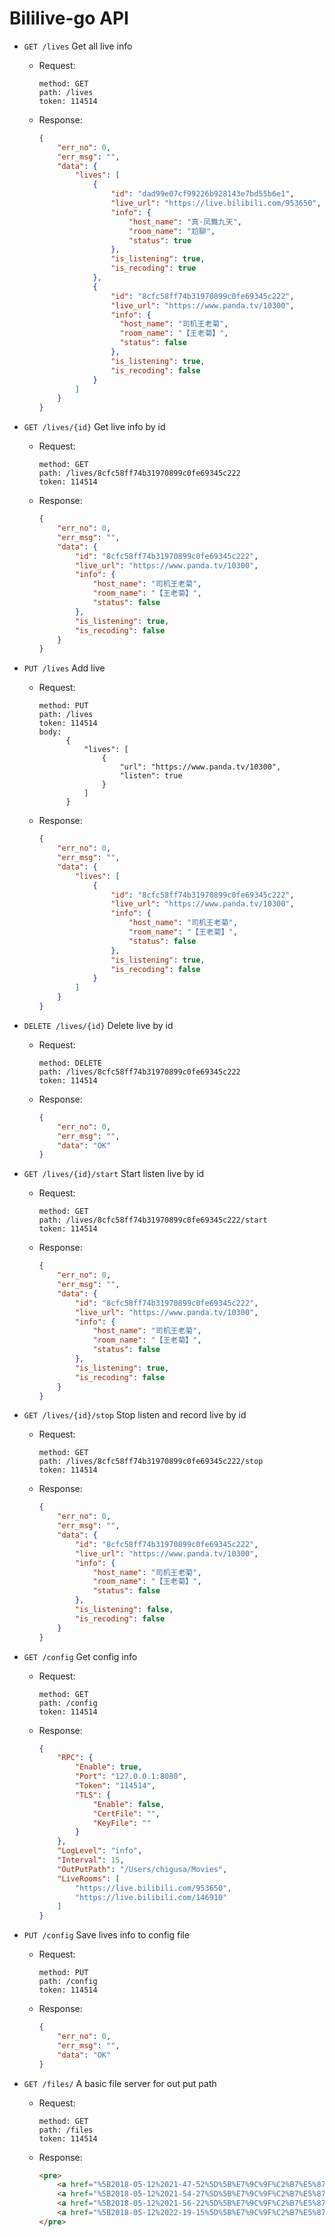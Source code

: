 # Bililive-go API


* `GET /lives` Get all live info 
    - Request:  
        ```text
        method: GET
        path: /lives
        token: 114514
        ```
    - Response:   
        ```json
        {
            "err_no": 0,
            "err_msg": "",
            "data": {
                "lives": [
                    {
                        "id": "dad99e07cf99226b928143e7bd55b6e1",
                        "live_url": "https://live.bilibili.com/953650",
                        "info": {
                            "host_name": "真·凤舞九天",
                            "room_name": "尬聊",
                            "status": true
                        },
                        "is_listening": true,
                        "is_recoding": true
                    },
                    {
                        "id": "8cfc58ff74b31970899c0fe69345c222",
                        "live_url": "https://www.panda.tv/10300",
                        "info": {
                          "host_name": "司机王老菊",
                          "room_name": "【王老菊】",
                          "status": false
                        },
                        "is_listening": true,
                        "is_recoding": false
                    }
                ]
            }
        }
        ```
        
* `GET /lives/{id}` Get live info by id
    - Request:  
        ```text
        method: GET
        path: /lives/8cfc58ff74b31970899c0fe69345c222
        token: 114514
        ```
    - Response:
        ```json
        {
            "err_no": 0,
            "err_msg": "",
            "data": {
                "id": "8cfc58ff74b31970899c0fe69345c222",
                "live_url": "https://www.panda.tv/10300",
                "info": {
                    "host_name": "司机王老菊",
                    "room_name": "【王老菊】",
                    "status": false
                },
                "is_listening": true,
                "is_recoding": false
            }
        }
        ```
        
* `PUT /lives` Add live
    - Request:  
        ```text
        method: PUT
        path: /lives
        token: 114514
        body: 
              {
                  "lives": [
                      {
                          "url": "https://www.panda.tv/10300",
                          "listen": true
                      }
                  ]
              }
        ```
    - Response:
        ```json
        {
            "err_no": 0,
            "err_msg": "",
            "data": {
                "lives": [
                    {
                        "id": "8cfc58ff74b31970899c0fe69345c222",
                        "live_url": "https://www.panda.tv/10300",
                        "info": {
                            "host_name": "司机王老菊",
                            "room_name": "【王老菊】",
                            "status": false
                        },
                        "is_listening": true,
                        "is_recoding": false
                    }
                ]
            }
        }
        ```        
        
* `DELETE /lives/{id}` Delete live by id
    - Request:  
        ```text
        method: DELETE
        path: /lives/8cfc58ff74b31970899c0fe69345c222
        token: 114514
        ```
    - Response:
        ```json
        {
            "err_no": 0,
            "err_msg": "",
            "data": "OK"
        }
        ```

* `GET /lives/{id}/start` Start listen live by id
    - Request:  
        ```text
        method: GET
        path: /lives/8cfc58ff74b31970899c0fe69345c222/start
        token: 114514
        ```
    - Response:
        ```json
        {
            "err_no": 0,
            "err_msg": "",
            "data": {
                "id": "8cfc58ff74b31970899c0fe69345c222",
                "live_url": "https://www.panda.tv/10300",
                "info": {
                    "host_name": "司机王老菊",
                    "room_name": "【王老菊】",
                    "status": false
                },
                "is_listening": true,
                "is_recoding": false
            }
        }
        ```
        
* `GET /lives/{id}/stop` Stop listen and record live by id
    - Request:  
        ```text
        method: GET
        path: /lives/8cfc58ff74b31970899c0fe69345c222/stop
        token: 114514
        ```
    - Response:
        ```json
        {
            "err_no": 0,
            "err_msg": "",
            "data": {
                "id": "8cfc58ff74b31970899c0fe69345c222",
                "live_url": "https://www.panda.tv/10300",
                "info": {
                    "host_name": "司机王老菊",
                    "room_name": "【王老菊】",
                    "status": false
                },
                "is_listening": false,
                "is_recoding": false
            }
        }
        ```
        
* `GET /config` Get config info
    - Request:  
        ```text
        method: GET
        path: /config
        token: 114514
        ```
    - Response:
        ```json
        {
            "RPC": {
                "Enable": true,
                "Port": "127.0.0.1:8080",
                "Token": "114514",
                "TLS": {
                    "Enable": false,
                    "CertFile": "",
                    "KeyFile": ""
                }
            },
            "LogLevel": "info",
            "Interval": 15,
            "OutPutPath": "/Users/chigusa/Movies",
            "LiveRooms": [
                "https://live.bilibili.com/953650",
                "https://live.bilibili.com/146910"
            ]
        }
        ```
        
* `PUT /config` Save lives info to config file
    - Request:  
        ```text
        method: PUT
        path: /config
        token: 114514
        ```
    - Response:
        ```json
        {
            "err_no": 0,
            "err_msg": "",
            "data": "OK"
        }
        ```

* `GET /files/` A basic file server for out put path
    - Request:  
        ```text
        method: GET
        path: /files
        token: 114514
        ```
    - Response:
        ```html
        <pre>
            <a href="%5B2018-05-12%2021-47-52%5D%5B%E7%9C%9F%C2%B7%E5%87%A4%E8%88%9E%E4%B9%9D%E5%A4%A9%5D%5B%E5%B0%AC%E8%81%8A%5D.flv">[2018-05-12 21-47-52][真·凤舞九天][尬聊].flv</a>
            <a href="%5B2018-05-12%2021-54-27%5D%5B%E7%9C%9F%C2%B7%E5%87%A4%E8%88%9E%E4%B9%9D%E5%A4%A9%5D%5B%E5%B0%AC%E8%81%8A%5D.flv">[2018-05-12 21-54-27][真·凤舞九天][尬聊].flv</a>
            <a href="%5B2018-05-12%2021-56-22%5D%5B%E7%9C%9F%C2%B7%E5%87%A4%E8%88%9E%E4%B9%9D%E5%A4%A9%5D%5B%E5%B0%AC%E8%81%8A%5D.flv">[2018-05-12 21-56-22][真·凤舞九天][尬聊].flv</a>
            <a href="%5B2018-05-12%2022-19-15%5D%5B%E7%9C%9F%C2%B7%E5%87%A4%E8%88%9E%E4%B9%9D%E5%A4%A9%5D%5B%E5%B0%AC%E8%81%8A%5D.flv">[2018-05-12 22-19-15][真·凤舞九天][尬聊].flv</a>
        </pre>
        ```